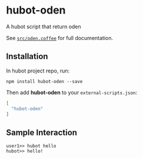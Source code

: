 # hubot-oden

A hubot script that return oden

See [`src/oden.coffee`](src/oden.coffee) for full documentation.

## Installation

In hubot project repo, run:

`npm install hubot-oden --save`

Then add **hubot-oden** to your `external-scripts.json`:

```json
[
  "hubot-oden"
]
```

## Sample Interaction

```
user1>> hubot hello
hubot>> hello!
```
